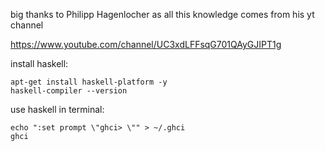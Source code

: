 big thanks to Philipp Hagenlocher as all this knowledge comes from his yt channel

https://www.youtube.com/channel/UC3xdLFFsqG701QAyGJIPT1g

install haskell:
```
apt-get install haskell-platform -y
haskell-compiler --version
```
use haskell in terminal:
```
echo ":set prompt \"ghci> \"" > ~/.ghci
ghci
```